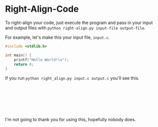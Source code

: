 # Right-Align-Code

To right-align your code, just execute the program and pass in your input and output files with `python right-align.py input-file output-file`.

For example, let's make this your input file, `input.c`.
```c
#include <stdlib.h>

int main() {
    printf("Hello World!\n");
    return 0;
}
```

If you run `python right_align.py input.c output.c` you'll see this.

```c
                                                                                #include <stdlib.h>
                                                                                                   
                                                                                       int main() {
                                                                          printf("Hello World!\n");
                                                                                          return 0;
                                                                                                   }
```

I'm not going to thank you for using this, hopefully nobody does.
